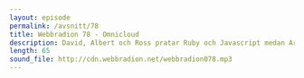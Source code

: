 ```yaml
---
layout: episode
permalink: /avsnitt/78
title: Webbradion 78 - Omnicloud
description: David, Albert och Ross pratar Ruby och Javascript medan Arnklint intervjuar Per Jonsson från Omnicloud. Intervjun börjar cirka 35 minuter in i programmet.
length: 65
sound_file: http://cdn.webbradion.net/webbradion078.mp3
---
```



